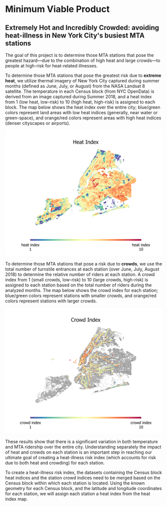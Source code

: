 # Minimum Viable Product
## Extremely Hot and Incredibly Crowded: avoiding heat-illness in New York City's busiest MTA stations

The goal of this project is to determine those MTA stations that pose the greatest hazard&mdash;due to the combination of high heat and large crowds&mdash;to people at high-risk for heat-related illnesses.

To determine those MTA stations that pose the greatest risk due to **extreme heat**, we utilize thermal imagery of New York City captured during summer months (defined as June, July, or August) from the NASA Landsat 8 satellite. The temperature in each Census block (from NYC OpenData) is derived from an image captured during Summer 2018, and a heat index from 1 (low heat, low-risk) to 10 (high heat, high-risk) is assigned to each block. The map below shows the heat index over the entire city; blue/green colors represent land areas with low heat indices (generally, near water or green-space), and orange/red colors represent areas with high heat indices (denser cityscapes or airports).

<p align="center">
<img src="https://github.com/hmlewis-astro/mta_analysis/blob/main/heat_data/data/output/analysis_out/final/plots/new-york-heat-index.png" width="800" />
</p>


To determine those MTA stations that pose a risk due to **crowds**, we use the total number of turnstile entrances at each station (over June, July, August 2018) to determine the relative number of riders at each station. A crowd index from 1 (small crowds, low-risk) to 10 (large crowds, high-risk) is assigned to each station based on the total number of riders during the analyzed months. The map below shows the crowd index for each station; blue/green colors represent stations with smaller crowds, and orange/red colors represent stations with larger crowds.

<p align="center">
<img src="https://github.com/hmlewis-astro/mta_analysis/blob/main/heat_data/data/output/analysis_out/final/plots/new-york-crowd-index.png" width="800" />
</p>


These results show that there is a significant variation in both temperature and MTA ridership over the entire city. Understanding separately the impact of heat and crowds on each station is an important step in reaching our ultimate goal of creating a heat-illness risk index (which accounts for risk due to both heat and crowding) for each station.

To create a heat-illness risk index, the datasets containing the Census block heat indices and the station crowd indices need to be merged based on the Census block within which each station is located. Using the known geometry for each Census block, and the latitude and longitude coordinates for each station, we will assign each station a heat index from the heat index map.
